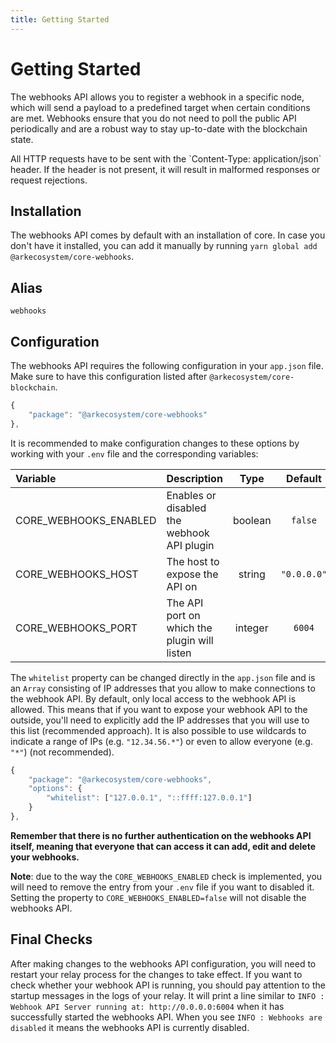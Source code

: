 ```yaml
---
title: Getting Started
---
```


# Getting Started

The webhooks API allows you to register a webhook in a specific node, which will send a payload to a predefined target when certain conditions are met. Webhooks ensure that you do not need to poll the public API periodically and are a robust way to stay up-to-date with the blockchain state.

<x-alert type="warning">
All HTTP requests have to be sent with the `Content-Type: application/json` header. If the header is not present, it will result in malformed responses or request rejections.
</x-alert>

## Installation

The webhooks API comes by default with an installation of core. In case you don't have it installed, you can add it manually by running `yarn global add @arkecosystem/core-webhooks`.

## Alias

`webhooks`

## Configuration

The webhooks API requires the following configuration in your `app.json` file. Make sure to have this configuration listed after `@arkecosystem/core-blockchain`.

```javascript
{
    "package": "@arkecosystem/core-webhooks"
},
```

It is recommended to make configuration changes to these options by working with your `.env` file and the corresponding variables:

| Variable | Description | Type | Default |
| :--- | :--- | :---: | :---: |
| CORE_WEBHOOKS_ENABLED | Enables or disabled the webhook API plugin | boolean | `false` |
| CORE_WEBHOOKS_HOST | The host to expose the API on | string | `"0.0.0.0"` |
| CORE_WEBHOOKS_PORT | The API port on which the plugin will listen | integer | `6004` |

The `whitelist` property can be changed directly in the `app.json` file and is an `Array` consisting of IP addresses that you allow to make connections to the webhook API. By default, only local access to the webhook API is allowed. This means that if you want to expose your webhook API to the outside, you'll need to explicitly add the IP addresses that you will use to this list (recommended approach). It is also possible to use wildcards to indicate a range of IPs (e.g. `"12.34.56.*"`) or even to allow everyone (e.g. `"*"`) (not recommended).

```javascript
{
    "package": "@arkecosystem/core-webhooks",
    "options": {
        "whitelist": ["127.0.0.1", "::ffff:127.0.0.1"]
    }
},
```

**Remember that there is no further authentication on the webhooks API itself, meaning that everyone that can access it can add, edit and delete your webhooks.**

**Note**: due to the way the `CORE_WEBHOOKS_ENABLED` check is implemented, you will need to remove the entry from your `.env` file if you want to disabled it. Setting the property to `CORE_WEBHOOKS_ENABLED=false` will not disable the webhooks API.

## Final Checks

After making changes to the webhooks API configuration, you will need to restart your relay process for the changes to take effect. If you want to check whether your webhook API is running, you should pay attention to the startup messages in the logs of your relay. It will print a line similar to `INFO : Webhook API Server running at: http://0.0.0.0:6004` when it has successfully started the webhooks API. When you see `INFO : Webhooks are disabled` it means the webhooks API is currently disabled.
